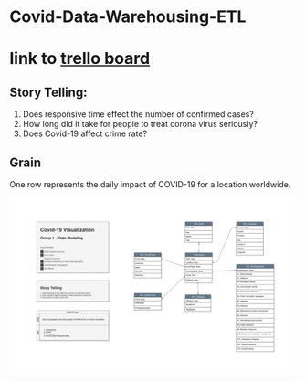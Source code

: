 # Covid-Data-Warehousing-ETL
# link to [trello board](https://trello.com/b/YDYSB3Xt/group-1-project)

## Story Telling:
1. Does responsive time effect the number of confirmed cases? 
2. How long did it take for people to treat corona virus seriously?
3. Does Covid-19 affect crime rate?

## Grain
One row represents the daily impact of COVID-19 for a location worldwide.

![data_model](https://github.com/Illinois-Tech-Projects/Covid-Data-Warehousing-ETL/blob/master/2_Data_Modeling/covid_modelV2_1.png)
